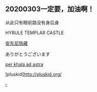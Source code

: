 ## 20200303一定要，加油啊！

从此只有眼前路没有身后身




HYRULE TEMPLAR CASTLE

[安东尼隐藏](https://user.qzone.qq.com/717999770?_t_=0.8305440542411839)

ありがとうございます

[per khala ad astra](http://rainy.7thgen.info/about/)

[pluskid]http://pluskid.org/

[-](https://github.com/mm17zz/zhaoyang.github.io/edit/master/index.md)
